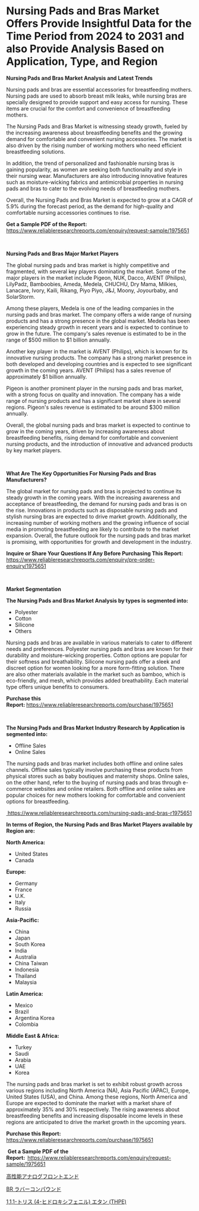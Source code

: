 <p><h1>Nursing Pads and Bras Market Offers Provide Insightful Data for the Time Period from 2024 to 2031 and also Provide Analysis Based on Application, Type, and Region</h1></p><p><strong>Nursing Pads and Bras Market Analysis and Latest Trends</strong></p>
<p><p>Nursing pads and bras are essential accessories for breastfeeding mothers. Nursing pads are used to absorb breast milk leaks, while nursing bras are specially designed to provide support and easy access for nursing. These items are crucial for the comfort and convenience of breastfeeding mothers.</p><p>The Nursing Pads and Bras Market is witnessing steady growth, fueled by the increasing awareness about breastfeeding benefits and the growing demand for comfortable and convenient nursing accessories. The market is also driven by the rising number of working mothers who need efficient breastfeeding solutions.</p><p>In addition, the trend of personalized and fashionable nursing bras is gaining popularity, as women are seeking both functionality and style in their nursing wear. Manufacturers are also introducing innovative features such as moisture-wicking fabrics and antimicrobial properties in nursing pads and bras to cater to the evolving needs of breastfeeding mothers.</p><p>Overall, the Nursing Pads and Bras Market is expected to grow at a CAGR of 5.9% during the forecast period, as the demand for high-quality and comfortable nursing accessories continues to rise.</p></p>
<p><strong>Get a Sample PDF of the Report:&nbsp;</strong> <a href="https://www.reliableresearchreports.com/enquiry/request-sample/1975651">https://www.reliableresearchreports.com/enquiry/request-sample/1975651</a></p>
<p>&nbsp;</p>
<p><strong>Nursing Pads and Bras Major Market Players</strong></p>
<p><p>The global nursing pads and bras market is highly competitive and fragmented, with several key players dominating the market. Some of the major players in the market include Pigeon, NUK, Dacco, AVENT (Philips), LilyPadz, Bamboobies, Ameda, Medela, CHUCHU, Dry Mama, Milkies, Lanacare, Ivory, Kaili, Rikang, Piyo Piyo, J&J, Moony, Joyourbaby, and SolarStorm.</p><p>Among these players, Medela is one of the leading companies in the nursing pads and bras market. The company offers a wide range of nursing products and has a strong presence in the global market. Medela has been experiencing steady growth in recent years and is expected to continue to grow in the future. The company's sales revenue is estimated to be in the range of $500 million to $1 billion annually.</p><p>Another key player in the market is AVENT (Philips), which is known for its innovative nursing products. The company has a strong market presence in both developed and developing countries and is expected to see significant growth in the coming years. AVENT (Philips) has a sales revenue of approximately $1 billion annually.</p><p>Pigeon is another prominent player in the nursing pads and bras market, with a strong focus on quality and innovation. The company has a wide range of nursing products and has a significant market share in several regions. Pigeon's sales revenue is estimated to be around $300 million annually.</p><p>Overall, the global nursing pads and bras market is expected to continue to grow in the coming years, driven by increasing awareness about breastfeeding benefits, rising demand for comfortable and convenient nursing products, and the introduction of innovative and advanced products by key market players.</p></p>
<p>&nbsp;</p>
<p><strong>What Are The Key Opportunities For Nursing Pads and Bras Manufacturers?</strong></p>
<p><p>The global market for nursing pads and bras is projected to continue its steady growth in the coming years. With the increasing awareness and acceptance of breastfeeding, the demand for nursing pads and bras is on the rise. Innovations in products such as disposable nursing pads and stylish nursing bras are expected to drive market growth. Additionally, the increasing number of working mothers and the growing influence of social media in promoting breastfeeding are likely to contribute to the market expansion. Overall, the future outlook for the nursing pads and bras market is promising, with opportunities for growth and development in the industry.</p></p>
<p><strong>Inquire or Share Your Questions If Any Before Purchasing This Report:</strong> <a href="https://www.reliableresearchreports.com/enquiry/pre-order-enquiry/1975651">https://www.reliableresearchreports.com/enquiry/pre-order-enquiry/1975651</a></p>
<p>&nbsp;</p>
<p><strong>Market Segmentation</strong></p>
<p><strong>The Nursing Pads and Bras Market Analysis by types is segmented into:</strong></p>
<p><ul><li>Polyester</li><li>Cotton</li><li>Silicone</li><li>Others</li></ul></p>
<p><p>Nursing pads and bras are available in various materials to cater to different needs and preferences. Polyester nursing pads and bras are known for their durability and moisture-wicking properties. Cotton options are popular for their softness and breathability. Silicone nursing pads offer a sleek and discreet option for women looking for a more form-fitting solution. There are also other materials available in the market such as bamboo, which is eco-friendly, and mesh, which provides added breathability. Each material type offers unique benefits to consumers.</p></p>
<p><strong>Purchase this Report:&nbsp;</strong><a href="https://www.reliableresearchreports.com/purchase/1975651">https://www.reliableresearchreports.com/purchase/1975651</a></p>
<p>&nbsp;</p>
<p><strong>The Nursing Pads and Bras Market Industry Research by Application is segmented into:</strong></p>
<p><ul><li>Offline Sales</li><li>Online Sales</li></ul></p>
<p><p>The nursing pads and bras market includes both offline and online sales channels. Offline sales typically involve purchasing these products from physical stores such as baby boutiques and maternity shops. Online sales, on the other hand, refer to the buying of nursing pads and bras through e-commerce websites and online retailers. Both offline and online sales are popular choices for new mothers looking for comfortable and convenient options for breastfeeding.</p></p>
<p><a href="https://www.reliableresearchreports.com/nursing-pads-and-bras-r1975651">&nbsp;https://www.reliableresearchreports.com/nursing-pads-and-bras-r1975651</a></p>
<p><strong>In terms of Region, the Nursing Pads and Bras Market Players available by Region are:</strong></p>
<p>
    <p> <strong> North America: </strong>
        <ul>
            <li>United States</li>
            <li>Canada</li>
        </ul>
        </p> 
    <p> <strong> Europe: </strong>
        <ul>
            <li>Germany</li>
            <li>France</li>
            <li>U.K.</li>
            <li>Italy</li>
            <li>Russia</li>
        </ul>
        </p> 
    <p> <strong> Asia-Pacific: </strong>
        <ul>
            <li>China</li>
            <li>Japan</li>
            <li>South Korea</li>
            <li>India</li>
            <li>Australia</li>
            <li>China Taiwan</li>
            <li>Indonesia</li>
            <li>Thailand</li>
            <li>Malaysia</li>
        </ul>
        </p> 
    <p> <strong> Latin America: </strong>
        <ul>
            <li>Mexico</li>
            <li>Brazil</li>
            <li>Argentina Korea</li>
            <li>Colombia</li>
        </ul>
        </p> 
    <p> <strong> Middle East & Africa: </strong>
        <ul>
            <li>Turkey</li>
            <li>Saudi</li>
            <li>Arabia</li>
            <li>UAE</li>
            <li>Korea</li>
        </ul>
    </p>
    </p>
<p><p>The nursing pads and bras market is set to exhibit robust growth across various regions including North America (NA), Asia Pacific (APAC), Europe, United States (USA), and China. Among these regions, North America and Europe are expected to dominate the market with a market share of approximately 35% and 30% respectively. The rising awareness about breastfeeding benefits and increasing disposable income levels in these regions are anticipated to drive the market growth in the upcoming years.</p></p>
<p><strong>Purchase this Report: </strong><a href="https://www.reliableresearchreports.com/purchase/1975651">https://www.reliableresearchreports.com/purchase/1975651</a></p>
<p>&nbsp;<strong>Get a Sample PDF of the Report:&nbsp;&nbsp;</strong><a href="https://www.reliableresearchreports.com/enquiry/request-sample/1975651">https://www.reliableresearchreports.com/enquiry/request-sample/1975651</a></p>
<p><strong></strong></p>
<p><p><a href="https://medium.com/@tinm5qterney/%E9%AB%98%E6%80%A7%E8%83%BD%E3%82%A2%E3%83%8A%E3%83%AD%E3%82%B0%E3%83%95%E3%83%AD%E3%83%B3%E3%83%88%E3%82%A8%E3%83%B3%E3%83%89%E5%B8%82%E5%A0%B4%E8%A6%8F%E6%A8%A1%E3%81%AF-%E5%B9%B4%E9%96%93%E6%88%90%E9%95%B7%E7%8E%87-%E3%81%A7%E6%8B%A1%E5%A4%A7%E3%81%97%E3%81%A6%E3%81%8A%E3%82%8A-%E3%81%93%E3%81%AE%E3%83%AC%E3%83%9D%E3%83%BC%E3%83%88%E3%81%A7%E3%81%AF%E5%B8%82%E5%A0%B4%E3%82%BB%E3%82%B0%E3%83%A1%E3%83%B3%E3%83%86%E3%83%BC%E3%82%B7%E3%83%A7%E3%83%B3-%E6%88%90%E9%95%B7-%E3%81%8A%E3%82%88%E3%81%B32024%E5%B9%B4%E3%81%8B%E3%82%892031%E5%B9%B4%E3%81%AE%E4%BA%88%E6%B8%AC%E3%81%AB%E3%81%A4%E3%81%84%E3%81%A6%E5%88%86%E6%9E%90%E3%81%97%E3%81%A6%E3%81%84%E3%81%BE%E3%81%99-10cc2ab665f9">高性能アナログフロントエンド</a></p><p><a href="https://github.com/oqoeusbvpadwjs08/Market-Research-Report-List-2/blob/main/1394279145817.md">BR ラバーコンパウンド</a></p><p><a href="https://medium.com/@ridleydamion/%E3%82%B0%E3%83%AD%E3%83%BC%E3%83%90%E3%83%AB1-1-1-%E3%83%88%E3%83%AA%E3%82%B9-4-%E3%83%92%E3%83%89%E3%83%AD%E3%82%AD%E3%82%B7%E3%83%95%E3%82%A7%E3%83%8B%E3%83%AB-%E3%82%A8%E3%82%BF%E3%83%B3-thpe-%E7%94%A3%E6%A5%AD-%E7%A8%AE%E9%A1%9E-%E5%BF%9C%E7%94%A8-%E5%B8%82%E5%A0%B4%E3%83%97%E3%83%AC%E3%83%BC%E3%83%A4%E3%83%BC-%E5%9C%B0%E5%9F%9F%E5%88%A5%E6%88%90%E9%95%B7%E5%88%86%E6%9E%90-%E5%B0%86%E6%9D%A5%E3%82%B7%E3%83%8A%E3%83%AA%E3%82%AA-2024%E5%B9%B4-2031%E5%B9%B4-facb3841aab5">1,1,1-トリス (4-ヒドロキシフェニル) エタン (THPE)</a></p></p>